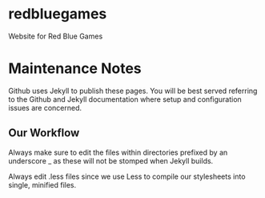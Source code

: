 redbluegames
==============

Website for Red Blue Games

# Maintenance Notes
Github uses Jekyll to publish these pages. You will be best served
referring to the Github and Jekyll documentation where setup and
configuration issues are concerned.

## Our Workflow

Always make sure to edit the files within directories prefixed by an
underscore _ as these will not be stomped when Jekyll builds.

Always edit .less files since we use Less to compile our stylesheets
into single, minified files.
